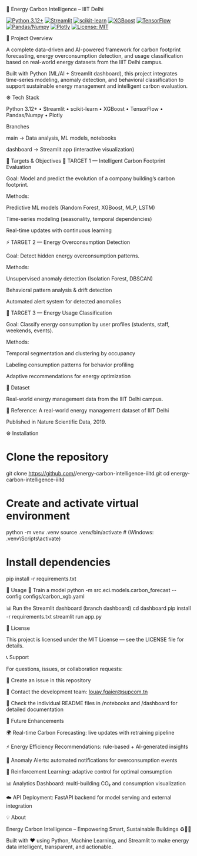🌱 Energy Carbon Intelligence – IIIT Delhi


[![Python 3.12+](https://img.shields.io/badge/Python-3.12%2B-blue.svg)](https://www.python.org/downloads/)
[![Streamlit](https://img.shields.io/badge/Streamlit-1.37%2B-FF4B4B.svg)](https://streamlit.io/)
[![scikit-learn](https://img.shields.io/badge/scikit--learn-1.5%2B-F7931E.svg)](https://scikit-learn.org/)
[![XGBoost](https://img.shields.io/badge/XGBoost-2.1%2B-EB5E28.svg)](https://xgboost.ai/)
[![TensorFlow](https://img.shields.io/badge/TensorFlow-2.16%2B-FF6F00.svg)](https://www.tensorflow.org/)
[![Pandas/Numpy](https://img.shields.io/badge/Pandas%20%26%20NumPy-2.2%2B-150458.svg)](https://pandas.pydata.org/)
[![Plotly](https://img.shields.io/badge/Plotly-5.24%2B-3F4F75.svg)](https://plotly.com/)
[![License: MIT](https://img.shields.io/badge/License-MIT-yellow.svg)](#license)




🧠 Project Overview

A complete data-driven and AI-powered framework for carbon footprint forecasting, energy overconsumption detection, and usage classification based on real-world energy datasets from the IIIT Delhi campus.

Built with Python (ML/AI + Streamlit dashboard), this project integrates time-series modeling, anomaly detection, and behavioral classification to support sustainable energy management and intelligent carbon evaluation.

⚙️ Tech Stack

Python 3.12+ • Streamlit • scikit-learn • XGBoost • TensorFlow • Pandas/Numpy • Plotly

Branches

main → Data analysis, ML models, notebooks

dashboard → Streamlit app (interactive visualization)

🧩 Targets & Objectives
🎯 TARGET 1 — Intelligent Carbon Footprint Evaluation

Goal:
Model and predict the evolution of a company building’s carbon footprint.

Methods:

Predictive ML models (Random Forest, XGBoost, MLP, LSTM)

Time-series modeling (seasonality, temporal dependencies)

Real-time updates with continuous learning

⚡ TARGET 2 — Energy Overconsumption Detection

Goal:
Detect hidden energy overconsumption patterns.

Methods:

Unsupervised anomaly detection (Isolation Forest, DBSCAN)

Behavioral pattern analysis & drift detection

Automated alert system for detected anomalies

👥 TARGET 3 — Energy Usage Classification

Goal:
Classify energy consumption by user profiles (students, staff, weekends, events).

Methods:

Temporal segmentation and clustering by occupancy

Labeling consumption patterns for behavior profiling

Adaptive recommendations for energy optimization

🔬 Dataset

Real-world energy management data from the IIIT Delhi campus.

📄 Reference: A real-world energy management dataset of IIIT Delhi

Published in Nature Scientific Data, 2019.

⚙️ Installation
# Clone the repository
git clone https://github.com/<username>/energy-carbon-intelligence-iiitd.git
cd energy-carbon-intelligence-iiitd

# Create and activate virtual environment
python -m venv .venv
source .venv/bin/activate  # (Windows: .venv\Scripts\activate)

# Install dependencies
pip install -r requirements.txt

🚀 Usage
🧠 Train a model
python -m src.eci.models.carbon_forecast --config configs/carbon_xgb.yaml

📊 Run the Streamlit dashboard (branch dashboard)
cd dashboard
pip install -r requirements.txt
streamlit run app.py

📄 License

This project is licensed under the MIT License — see the LICENSE
 file for details.

📞 Support

For questions, issues, or collaboration requests:

🐛 Create an issue in this repository

💬 Contact the development team: louay.fgaier@supcom.tn

📘 Check the individual README files in /notebooks and /dashboard for detailed documentation

🎯 Future Enhancements

🌍 Real-time Carbon Forecasting: live updates with retraining pipeline

⚡ Energy Efficiency Recommendations: rule-based + AI-generated insights

🔔 Anomaly Alerts: automated notifications for overconsumption events

🧠 Reinforcement Learning: adaptive control for optimal consumption

📊 Analytics Dashboard: multi-building CO₂ and consumption visualization

☁️ API Deployment: FastAPI backend for model serving and external integration

💡 About

Energy Carbon Intelligence – Empowering Smart, Sustainable Buildings ♻️🏢✨

Built with ❤️ using Python, Machine Learning, and Streamlit
to make energy data intelligent, transparent, and actionable.
